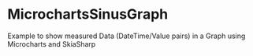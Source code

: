 # MicrochartsSinusGraph
Example to show measured Data (DateTime/Value pairs) in a Graph using Microcharts and SkiaSharp
